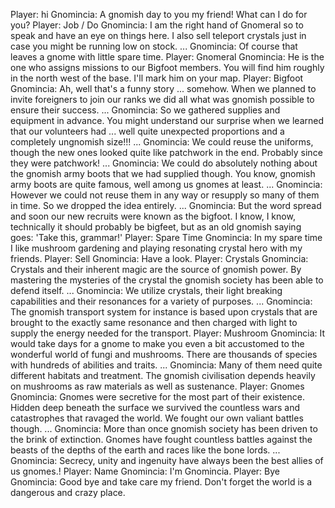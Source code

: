 Player: hi
Gnomincia: A gnomish day to you my friend! What can I do for you?
Player: Job / Do
Gnomincia: I am the right hand of Gnomeral so to speak and have an eye on things here. I also sell teleport crystals just in case you might be running low on stock. ...
Gnomincia: Of course that leaves a gnome with little spare time.
Player: Gnomeral
Gnomincia: He is the one who assigns missions to our Bigfoot members. You will find him roughly in the north west of the base. I'll mark him on your map.
Player: Bigfoot
Gnomincia: Ah, well that's a funny story ... somehow. When we planned to invite foreigners to join our ranks we did all what was gnomish possible to ensure their success. ...
Gnomincia: So we gathered supplies and equipment in advance. You might understand our surprise when we learned that our volunteers had ... well quite unexpected proportions and a completely ungnomish size!!! ...
Gnomincia: We could reuse the uniforms, though the new ones looked quite like patchwork in the end. Probably since they were patchwork! ...
Gnomincia: We could do absolutely nothing about the gnomish army boots that we had supplied though. You know, gnomish army boots are quite famous, well among us gnomes at least. ...
Gnomincia: However we could not reuse them in any way or resupply so many of them in time. So we dropped the idea entirely. ...
Gnomincia: But the word spread and soon our new recruits were known as the bigfoot. I know, I know, technically it should probably be bigfeet, but as an old gnomish saying goes: 'Take this, grammar!'
Player: Spare Time
Gnomincia: In my spare time I like mushroom gardening and playing resonating crystal hero with my friends.
Player: Sell
Gnomincia: Have a look.
Player: Crystals
Gnomincia: Crystals and their inherent magic are the source of gnomish power. By mastering the mysteries of the crystal the gnomish society has been able to defend itself. ...
Gnomincia: We utilize crystals, their light breaking capabilities and their resonances for a variety of purposes. ...
Gnomincia: The gnomish transport system for instance is based upon crystals that are brought to the exactly same resonance and then charged with light to supply the energy needed for the transport.
Player: Mushroom
Gnomincia: It would take days for a gnome to make you even a bit accustomed to the wonderful world of fungi and mushrooms. There are thousands of species with hundreds of abilities and traits. ...
Gnomincia: Many of them need quite different habitats and treatment. The gnomish civilisation depends heavily on mushrooms as raw materials as well as sustenance.
Player: Gnomes
Gnomincia: Gnomes were secretive for the most part of their existence. Hidden deep beneath the surface we survived the countless wars and catastrophes that ravaged the world. We fought our own valiant battles though. ...
Gnomincia: More than once gnomish society has been driven to the brink of extinction. Gnomes have fought countless battles against the beasts of the depths of the earth and races like the bone lords. ...
Gnomincia: Secrecy, unity and ingenuity have always been the best allies of us gnomes.!
Player: Name
Gnomincia: I'm Gnomincia.
Player: Bye
Gnomincia: Good bye and take care my friend. Don't forget the world is a dangerous and crazy place.